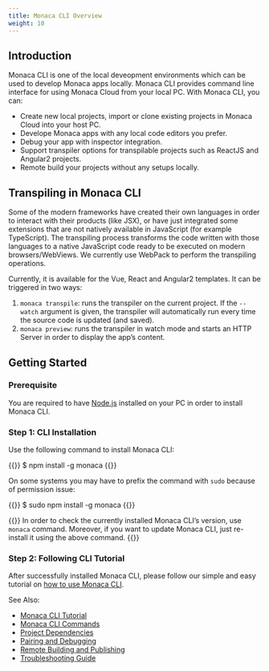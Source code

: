 ```yaml
---
title: Monaca CLI Overview
weight: 10
---
```


## Introduction

Monaca CLI is one of the local deveopment environments which can be used
to develop Monaca apps locally. Monaca CLI provides command line
interface for using Monaca Cloud from your local PC. With Monaca CLI,
you can:

-   Create new local projects, import or clone existing projects in
    Monaca Cloud into your host PC.
-   Develope Monaca apps with any local code editors you prefer.
-   Debug your app with inspector integration.
-   Support transpiler options for transpilable projects such as ReactJS
    and Angular2 projects.
-   Remote build your projects without any setups locally.

## Transpiling in Monaca CLI

Some of the modern frameworks have created their own languages in order
to interact with their products (like JSX), or have just integrated some
extensions that are not natively available in JavaScript (for example
TypeScript). The transpiling process transforms the code written with
those languages to a native JavaScript code ready to be executed on
modern browsers/WebViews. We currently use WebPack to perform the
transpiling operations.

Currently, it is available for the Vue, React and Angular2 templates. It
can be triggered in two ways:

1.  `monaca transpile`: runs the transpiler on the current project. If
    the `--watch` argument is given, the transpiler will automatically
    run every time the source code is updated (and saved).
2.  `monaca preview`: runs the transpiler in watch mode and starts an
    HTTP Server in order to display the app’s content.

## Getting Started

### Prerequisite

You are required to have [Node.js](https://nodejs.org/) installed on
your PC in order to install Monaca CLI.

### Step 1: CLI Installation

Use the following command to install Monaca CLI:

{{<highlight bash>}}
    $ npm install -g monaca
{{</highlight>}}

On some systems you may have to prefix the command with `sudo` because
of permission issue:

{{<highlight bash>}}
    $ sudo npm install -g monaca
{{</highlight>}}

{{<note>}}
    In order to check the currently installed Monaca CLI’s version, use <code>monaca</code> command. Moreover, if you want to update Monaca CLI, just re-install it using the above command.
{{</note>}}

### Step 2: Following CLI Tutorial

After successfully installed Monaca CLI, please follow our simple and easy tutorial on [how to use Monaca CLI](../../tutorial).

See Also:

- [Monaca CLI Tutorial](../../tutorial)
- [Monaca CLI Commands](../cli_commands)
- [Project Dependencies](../dependencies)
- [Pairing and Debugging](../pairing_debugging)
- [Remote Building and Publishing](../build_publish)
- [Troubleshooting Guide](../troubleshooting)